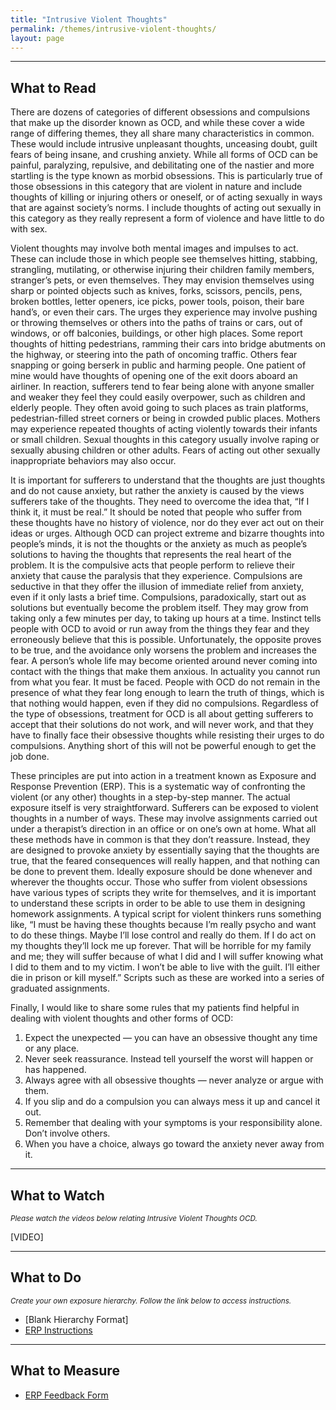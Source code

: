 ```yaml
---
title: "Intrusive Violent Thoughts"
permalink: /themes/intrusive-violent-thoughts/
layout: page
---
```

- - - -

## What to Read
There are dozens of categories of different obsessions and compulsions that make up the disorder known as OCD, and while these cover a wide range of differing themes, they all share many characteristics in common. These would include intrusive unpleasant thoughts, unceasing doubt, guilt fears of being insane, and crushing anxiety. While all forms of OCD can be painful, paralyzing, repulsive, and debilitating one of the nastier and more startling is the type known as morbid obsessions. This is particularly true of those obsessions in this category that are violent in nature and include thoughts of killing or injuring others or oneself, or of acting sexually in ways that are against society’s norms. I include thoughts of acting out sexually in this category as they really represent a form of violence and have little to do with sex.

Violent thoughts may involve both mental images and impulses to act. These can include those in which people see themselves hitting, stabbing, strangling, mutilating, or otherwise injuring their children family members, stranger’s pets, or even themselves. They may envision themselves using sharp or pointed objects such as knives, forks, scissors, pencils, pens, broken bottles, letter openers, ice picks, power tools, poison, their bare hand’s, or even their cars. The urges they experience may involve pushing or throwing themselves or others into the paths of trains or cars, out of windows, or off balconies, buildings, or other high places. Some report thoughts of hitting pedestrians, ramming their cars into bridge abutments on the highway, or steering into the path of oncoming traffic. Others fear snapping or going berserk in public and harming people. One patient of mine would have thoughts of opening one of the exit doors aboard an airliner. In reaction, sufferers tend to fear being alone with anyone smaller and weaker they feel they could easily overpower, such as children and elderly people. They often avoid going to such places as train platforms, pedestrian-filled street corners or being in crowded public places. Mothers may experience repeated thoughts of acting violently towards their infants or small children. Sexual thoughts in this category usually involve raping or sexually abusing children or other adults. Fears of acting out other sexually inappropriate behaviors may also occur.

It is important for sufferers to understand that the thoughts are just thoughts and do not cause anxiety, but rather the anxiety is caused by the views sufferers take of the thoughts. They need to overcome the idea that, “If I think it, it must be real.” It should be noted that people who suffer from these thoughts have no history of violence, nor do they ever act out on their ideas or urges. Although OCD can project extreme and bizarre thoughts into people’s minds, it is not the thoughts or the anxiety as much as people’s solutions to having the thoughts that represents the real heart of the problem. It is the compulsive acts that people perform to relieve their anxiety that cause the paralysis that they experience. Compulsions are seductive in that they offer the illusion of immediate relief from anxiety, even if it only lasts a brief time. Compulsions, paradoxically, start out as solutions but eventually become the problem itself. They may grow from taking only a few minutes per day, to taking up hours at a time. Instinct tells people with OCD to avoid or run away from the things they fear and they erroneously believe that this is possible. Unfortunately, the opposite proves to be true, and the avoidance only worsens the problem and increases the fear. A person’s whole life may become oriented around never coming into contact with the things that make them anxious. In actuality you cannot run from what you fear. It must be faced. People with OCD do not remain in the presence of what they fear long enough to learn the truth of things, which is that nothing would happen, even if they did no compulsions. Regardless of the type of obsessions, treatment for OCD is all about getting sufferers to accept that their solutions do not work, and will never work, and that they have to finally face their obsessive thoughts while resisting their urges to do compulsions. Anything short of this will not be powerful enough to get the job done.

These principles are put into action in a treatment known as Exposure and Response Prevention (ERP). This is a systematic way of confronting the violent (or any other) thoughts in a step-by-step manner. The actual exposure itself is very straightforward. Sufferers can be exposed to violent thoughts in a number of ways. These may involve assignments carried out under a therapist’s direction in an office or on one’s own at home. What all these methods have in common is that they don’t reassure. Instead, they are designed to provoke anxiety by essentially saying that the thoughts are true, that the feared consequences will really happen, and that nothing can be done to prevent them. Ideally exposure should be done whenever and wherever the thoughts occur. Those who suffer from violent obsessions have various types of scripts they write for themselves, and it is important to understand these scripts in order to be able to use them in designing homework assignments. A typical script for violent thinkers runs something like, “I must be having these thoughts because I’m really psycho and want to do these things. Maybe I’ll lose control and really do them. If I do act on my thoughts they’ll lock me up forever. That will be horrible for my family and me; they will suffer because of what I did and I will suffer knowing what I did to them and to my victim. I won’t be able to live with the guilt. I’ll either die in prison or kill myself.” Scripts such as these are worked into a series of graduated assignments.

Finally, I would like to share some rules that my patients find helpful in dealing with violent thoughts and other forms of OCD:
1. Expect the unexpected — you can have an obsessive thought any time or any place.
2. Never seek reassurance. Instead tell yourself the worst will happen or has happened.
3. Always agree with all obsessive thoughts — never analyze or argue with them.
4. If you slip and do a compulsion you can always mess it up and cancel it out.
5. Remember that dealing with your symptoms is your responsibility alone. Don’t involve others.
6. When you have a choice, always go toward the anxiety never away from it.

- - - -

## What to Watch
<sup>*Please watch the videos below relating Intrusive Violent Thoughts OCD.*</sup>

[VIDEO]

- - - -

## What to Do
<sup>*Create your own exposure hierarchy. Follow the link below to access instructions.*</sup>

- [Blank Hierarchy Format]
- <ins>[ERP Instructions](https://nader938.github.io/themes/erp-instructions/)</ins>

- - - -

## What to Measure
- <ins>[ERP Feedback Form](https://drive.google.com/file/d/1sV7AfEHtfEZfz-0nEUezAMLIThgSHe9u/view?usp=sharing)</ins>
